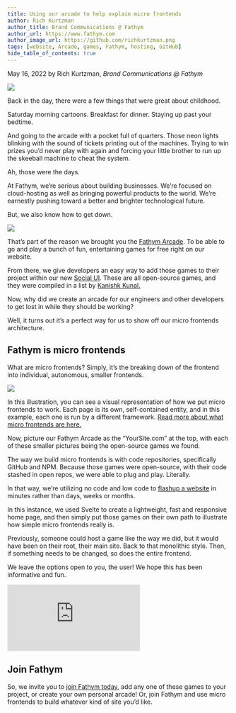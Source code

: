 ```yaml
---
title: Using our arcade to help explain micro frontends
author: Rich Kurtzman
author_title: Brand Communications @ Fathym
author_url: https://www.fathym.com
author_image_url: https://github.com/richkurtzman.png
tags: [website, Arcade, games, Fathym, hosting, GitHub]
hide_table_of_contents: true
---
```


May 16, 2022 by Rich Kurtzman, _Brand Communications @ Fathym_

![](https://www.fathym.com/img/arcadescreenshot.png)

Back in the day, there were a few things that were great about childhood.  

Saturday morning cartoons. Breakfast for dinner. Staying up past your bedtime.  

And going to the arcade with a pocket full of quarters. Those neon lights blinking with the sound of tickets printing out of the machines. Trying to win prizes you’d never play with again and forcing your little brother to run up the skeeball machine to cheat the system. 

Ah, those were the days.  

At Fathym, we’re serious about building businesses. We’re focused on cloud-hosting as well as bringing powerful products to the world. We’re earnestly pushing toward a better and brighter technological future. 

But, we also know how to get down.  

![](https://www.fathym.com/img/officegif.gif)

That’s part of the reason we brought you the [Fathym Arcade](https://www.arcade.fathym.com/). To be able to go and play a bunch of fun, entertaining games for free right on our website.  

From there, we give developers an easy way to add those games to their project within our new [Social UI](https://www.fathym.com/blog/articles/2022/march/2022-03-02-introducing-fathyms-social-ui). These are all open-source games, and they were compiled in a list by [Kanishk Kunal.](https://superdevresources.com/open-source-html5-games/) 

Now, why did we create an arcade for our engineers and other developers to get lost in while they should be working?  

Well, it turns out it’s a perfect way for us to show off our micro frontends architecture.  

## Fathym is micro frontends  

What are micro frontends? Simply, it’s the breaking down of the frontend into individual, autonomous, smaller frontends.  

![](https://www.fathym.com/img/MFERReactGatsbyAngular.png)

In this illustration, you can see a visual representation of how we put micro frontends to work. Each page is its own, self-contained entity, and in this example, each one is run by a different framework. [Read more about what micro frontends are here.](https://www.fathym.com/blog/articles/2022/march/2022-03-14-a-simple-micro-frontends-explainer)

Now, picture our Fathym Arcade as the “YourSite.com” at the top, with each of these smaller pictures being the open-source games we found.  

The way we build micro frontends is with code repositories, specifically GitHub and NPM. Because those games were open-source, with their code stashed in open repos, we were able to plug and play. Literally. 

In that way, we’re utilizing no code and low code to [flashup a website](https://www.fathym.com/blog/articles/2022/march/2022-03-08-flashups-give-beauty-to-startups) in minutes rather than days, weeks or months.  

In this instance, we used Svelte to create a lightweight, fast and responsive home page, and then simply put those games on their own path to illustrate how simple micro frontends really is.  

Previously, someone could host a game like the way we did, but it would have been on their root, their main site. Back to that monolithic style. Then, if something needs to be changed, so does the entire frontend. 

We leave the options open to you, the user! We hope this has been informative and fun.

<div><iframe src="https://player.vimeo.com/video/709228104?h=59a1c3a57b&amp;badge=0&amp;autopause=0&amp;player_id=0&amp;app_id=58479" frameborder="0" allow="autoplay; fullscreen; picture-in-picture" allowfullscreen title="New Recording - 5/12/2022, 1:25:53 PM"></iframe></div><script src="https://player.vimeo.com/api/player.js"></script>

## Join Fathym 

So, we invite you to [join Fathym today](https://www.fathym.com/dashboard), add any one of these games to your project, or create your own personal arcade! Or, join Fathym and use micro frontends to build whatever kind of site you’d like.  